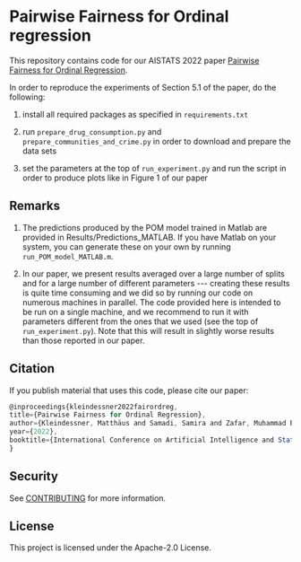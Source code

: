 # Pairwise Fairness for Ordinal regression

This repository contains code for our AISTATS 2022 paper [Pairwise Fairness for Ordinal Regression](https://arxiv.org/abs/2105.03153).

In order to reproduce the experiments of Section 5.1 of the paper, do the following:

1) install all required packages as specified in `requirements.txt`

2) run `prepare_drug_consumption.py` and `prepare_communities_and_crime.py` in order to download and prepare the data sets

3) set the parameters at the top of `run_experiment.py` and run the script in order to produce plots like in Figure 1 of our paper


## Remarks
1) The predictions produced by the POM model trained in Matlab are provided in Results/Predictions_MATLAB. If you have Matlab on your system, you can generate these on your own by running `run_POM_model_MATLAB.m`. 

2) In our paper, we present results averaged over a large number of splits and for a large number of different parameters --- creating these results is quite time consuming and we did so by running our code on numerous machines in parallel. The code provided here is intended to be run on a single machine, and we recommend to run it with parameters different from the ones that we used (see the top of `run_experiment.py`). Note that this will result in slightly worse results than those reported in our paper.

## Citation

If you publish material that uses this code, please cite our paper:

```js
@inproceedings{kleindessner2022fairordreg,
title={Pairwise Fairness for Ordinal Regression},
author={Kleindessner, Matthäus and Samadi, Samira and Zafar, Muhammad Bilal and Kenthapadi, Krishnaram and Russell, Chris},
year={2022},
booktitle={International Conference on Artificial Intelligence and Statistics (AISTATS)}
}
```

## Security

See [CONTRIBUTING](CONTRIBUTING.md#security-issue-notifications) for more information.

## License

This project is licensed under the Apache-2.0 License.



